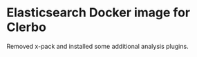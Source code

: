 # Elasticsearch Docker image for Clerbo

Removed x-pack and installed some additional analysis plugins.
